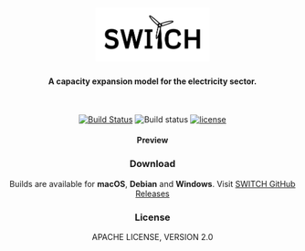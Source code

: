 <div align="center">

<h1>
  <img src="./public/assets/img/logo-b.png" alt="SWITCH" width="200">
  <h4>A capacity expansion model for the electricity sector.</h4>
  <br>
</h1>

<p>
  <a href="https://travis-ci.org/LexieCore/test"><img src="https://travis-ci.com/LexieCore/test.svg?token=Hrz4Yuyp2x9BS2wSqwRH&branch=master" alt="Build Status"></a>
  <a ><img src="https://img.shields.io/github/downloads/LexieCore/test/latest/total.svg" alt="Build status"></a>
  <a href="https://github.com/LexieCore/test/blob/master/LICENSE"><img src="https://img.shields.io/badge/License-Apache%20v2-pink.svg" alt="license"></a>
</p>

<h4>Preview</h4>

<h3>Download</h3>
<p>Builds are available for <strong>macOS</strong>, <strong>Debian</strong> and <strong>Windows</strong>. Visit <a href="https://github.com/LexieCore/test/releases">SWITCH GitHub Releases</a></p>


<h3>License</h3>
<p>APACHE LICENSE, VERSION 2.0</p>

</div>
